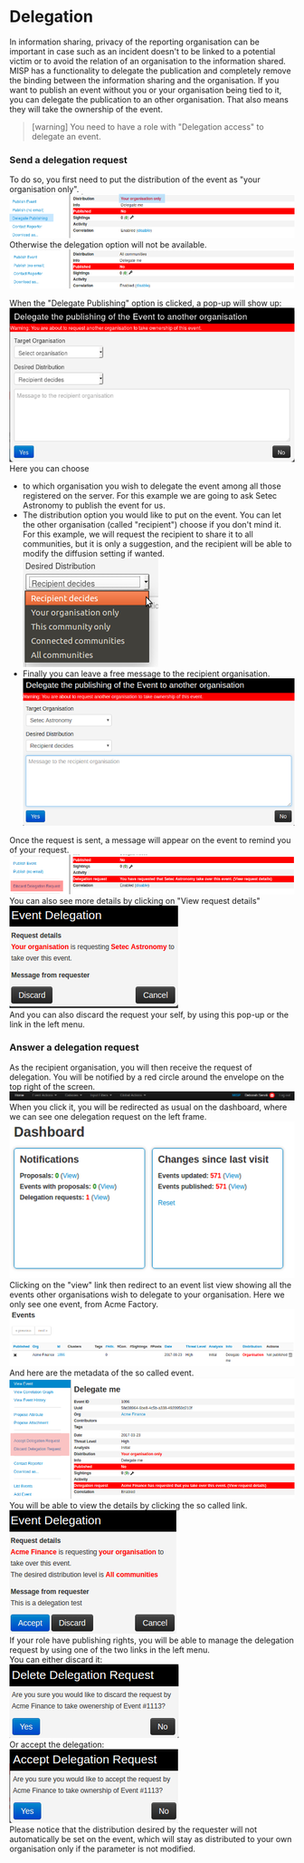 # Delegation

In information sharing, privacy of the reporting organisation can be important in case such as an incident doesn't to be linked to a potential victim or to avoid the relation of an organisation to the information shared. MISP has a functionality to delegate the publication and completely remove the binding between the information sharing and the organisation. If you want to publish an event without you or your organisation being tied to it, you can delegate the publication to an other organisation. That also means they will take the ownership of the event.

> [warning] You need to have a role with "Delegation access" to delegate an event.

### Send a delegation request

To do so, you first need to put the distribution of the event as "your organisation only".  
![Delegation possible](./figures/delegationpossible.png)  
Otherwise the delegation option will not be available.  
![Delegation impossible](./figures/delegationimpossible.png)  

When the "Delegate Publishing" option is clicked, a pop-up will show up:  
![Delegation Popup](./figures/delagationpopup.png)  
Here you can choose 
- to which organisation you wish to delegate the event among all those registered on the server. For this example we are going to ask Setec Astronomy to publish the event for us.
- The distribution option you would like to put on the event. You can let the other organisation (called "recipient") choose if you don't mind it. For this example, we will request the recipient to share it to all communities, but it is only a suggestion, and the recipient will be able to modify the diffusion setting if wanted.  
![Desired Distribution](./figures/desireddistribution.png)  
- Finally you can leave a free message to the recipient organisation.
![Distribution ready](./figures/delegationpopup2.png)  

Once the request is sent, a message will appear on the event to remind you of your request.
![Reminder](./figures/delegationrequested.png)  
You can also see more details by clicking on "View request details"  
![Request Details](./figures/requestdetails.png)  
And you can also discard the request your self, by using this pop-up or the link in the left menu.

### Answer a delegation request

As the recipient organisation, you will then receive the request of delegation. You will be notified by a red circle around the envelope on the top right of the screen.  
![Notification](./figures/delegationwaiting.png)  
When you click it, you will be redirected as usual on the dashboard, where we can see one delegation request on the left frame.  
![Dashboard](./figures/dashboard.png)  
Clicking on the "view" link then redirect to an event list view showing all the events other organisations wish to delegate to your organisation. Here we only see one event, from Acme Factory.
![Delegated list](./figures/delagated.png)  
And here are the metadata of the so called event.  
![Delegated event](./figures/delegatedevent.png)  
You will be able to view the details by clicking the so called link.  
![Delegated event](./figures/recipientdetails.png)  
If your role have publishing rights, you will be able to manage the delegation request by using one of the two links in the left menu.  
You can either discard it:  
![Discard request](./figures/discarddelegation.png)  
Or accept the delegation:  
![Accept request](./figures/acceptdelegation.png)  
Please notice that the distribution desired by the requester will not automatically be set on the event, which will stay as distributed to your own organisation only if the parameter is not modified.

